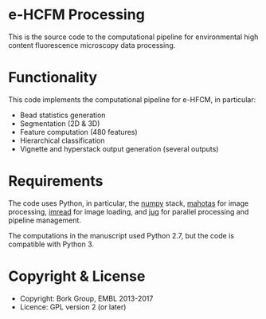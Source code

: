 # e-HCFM Processing

This is the source code to the computational pipeline for environmental high
content fluorescence microscopy data processing.

# Functionality

This code implements the computational pipeline for e-HFCM, in particular:

- Bead statistics generation
- Segmentation (2D & 3D)
- Feature computation (480 features)
- Hierarchical classification
- Vignette and hyperstack output generation (several outputs)

# Requirements

The code uses Python, in particular, the [numpy](https://http://www.numpy.org/)
stack, [mahotas](https://mahotas.rtfd.io/) for image processing,
[imread](https://http://imread.rtfd.io/) for image loading, and
[jug](https://jug.readthedocs.io/) for parallel processing and pipeline
management.

The computations in the manuscript used Python 2.7, but the code is compatible
with Python 3.

# Copyright & License

- Copyright: Bork Group, EMBL 2013-2017
- Licence: GPL version 2 (or later)

